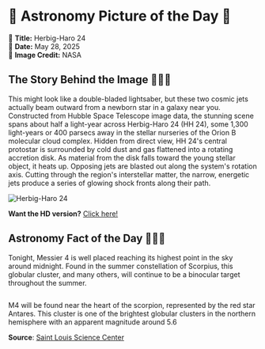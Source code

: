 # 🌌 Astronomy Picture of the Day 🌌
🔭 **Title:** Herbig-Haro 24  
📅 **Date:** May 28, 2025  
📸 **Image Credit:** NASA  

## The Story Behind the Image 🧑‍🚀🔭
This might look like a double-bladed lightsaber, but these two cosmic jets actually beam outward from a newborn star in a galaxy near you. Constructed from Hubble Space Telescope image data, the stunning scene spans about half a light-year across Herbig-Haro 24 (HH 24), some 1,300 light-years or 400 parsecs away in the stellar nurseries of the Orion B molecular cloud complex. Hidden from direct view, HH 24's central protostar is surrounded by cold dust and gas flattened into a rotating accretion disk. As material from the disk falls toward the young stellar object, it heats up. Opposing jets are blasted out along the system's rotation axis. Cutting through the region's interstellar matter, the narrow, energetic jets produce a series of glowing shock fronts along their path.

![Herbig-Haro 24](https://apod.nasa.gov/apod/image/2505/hs-2015-42-a-largeHH241024.jpg)

**Want the HD version?** [Click here!](https://apod.nasa.gov/apod/image/2505/hs-2015-42-a-fullHH24.jpg)

## Astronomy Fact of the Day 👩‍🚀🚀 
<p>Tonight, Messier 4 is well placed reaching its highest point in the sky around midnight. Found in the summer constellation of Scorpius, this globular cluster, and many others, will continue to be a binocular target throughout the summer.</p>
<p><img src="https://www.slsc.org/wp-content/uploads/2025/05/may-28.jpg" alt=""/></p>
<p>M4 will be found near the heart of the scorpion, represented by the red star Antares. This cluster is one of the brightest globular clusters in the northern hemisphere with an apparent magnitude around 5.6</p>

**Source**: [Saint Louis Science Center](https://www.slsc.org/astronomy-fact-of-the-day-may-28-2025/)
